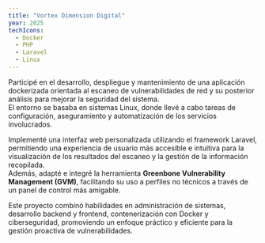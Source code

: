 ```yaml
---
title: "Vortex Dimension Digital"
year: 2025
techIcons:
  - Docker
  - PHP
  - Laravel
  - Linux
---
```


Participé en el desarrollo, despliegue y mantenimiento de una aplicación dockerizada orientada al escaneo de vulnerabilidades de red y su posterior análisis para mejorar la seguridad del sistema.  
El entorno se basaba en sistemas Linux, donde llevé a cabo tareas de configuración, aseguramiento y automatización de los servicios involucrados.

Implementé una interfaz web personalizada utilizando el framework Laravel, permitiendo una experiencia de usuario más accesible e intuitiva para la visualización de los resultados del escaneo y la gestión de la información recopilada.  
Además, adapté e integré la herramienta **Greenbone Vulnerability Management (GVM)**, facilitando su uso a perfiles no técnicos a través de un panel de control más amigable.

Este proyecto combinó habilidades en administración de sistemas, desarrollo backend y frontend, contenerización con Docker y ciberseguridad, promoviendo un enfoque práctico y eficiente para la gestión proactiva de vulnerabilidades.
